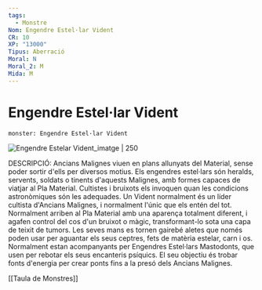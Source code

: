 ```yaml
---
tags:
  - Monstre
Nom: Engendre Estel·lar Vident
CR: 10
XP: "13000"
Tipus: Aberració
Moral: N
Moral_2: M
Mida: M
---
```

# Engendre Estel·lar Vident

```statblock
monster: Engendre Estel·lar Vident
```

![Engendre Estelar Vident_imatge | 250](https://blogger.googleusercontent.com/img/b/R29vZ2xl/AVvXsEg2_QS8rSPgzazIyHPgjzjhUGHzRwbuO7ptspPzJrlO5MDmbuLpppuUM1OQgQE2BQwZRS6jUug1Qvl1u3xfHk5yAk5JYnvBWAOZRcY80_9HdYWXuS6Mq-6bAwYdzAFtVZxHVPBjA3RJ4tpItYNg7gaVWr0amh9TdTtoZ_Ft2p-Q__Bz0L6Z4iWB1lMmcQ/s1008/Star-Spawn-Seer-Mordenkainen-presents-Monsters-of-the-Multiverse.jpg)

DESCRIPCIÓ: 
Ancians Malignes viuen en plans allunyats del Material, sense poder sortir d'ells per diversos motius. Els engendres estel·lars són heralds, servents, soldats o tinents d'aquests Malignes, amb formes capaces de viatjar al Pla Material. Cultistes i bruixots els invoquen quan les condicions astronòmiques són les adequades. Un Vident normalment és un líder cultista d'Ancians Malignes, i normalment l'únic que els entén del tot. Normalment arriben al Pla Material amb una aparença totalment diferent, i agafen control del cos d'un bruixot o màgic, transformant-lo sota una capa de teixit de tumors. Les seves mans es tornen gairebé aletes que només poden usar per aguantar els seus ceptres, fets de matèria estelar, carn i os. Normalment estan acompanyants per Engendres Estel·lars Mastodonts, que usen per rebotar els seus encanteris psíquics. El seu objectiu és trobar fonts d'energia per crear ponts fins a la presó dels Ancians Malignes.

[[Taula de Monstres]]